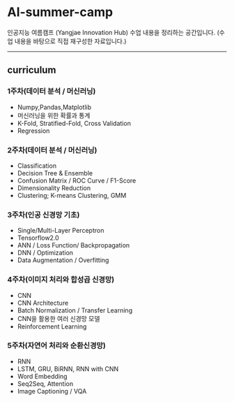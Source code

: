 # AI-summer-camp
인공지능 여름캠프 (Yangjae Innovation Hub) 수업 내용을 정리하는 공간입니다.
(수업 내용을 바탕으로 직접 재구성한 자료입니다.)

---
## curriculum
### 1주차(데이터 분석 / 머신러닝)
  - Numpy,Pandas,Matplotlib
  - 머신러닝을 위한 확률과 통계
  - K-Fold, Stratified-Fold, Cross Validation
  - Regression
  
### 2주차(데이터 분석 / 머신러닝)
  - Classification
  - Decision Tree & Ensemble
  - Confusion Matrix / ROC Curve / F1-Score
  - Dimensionality Reduction
  - Clustering; K-means Clustering, GMM
  
### 3주차(인공 신경망 기초)
  - Single/Multi-Layer Perceptron
  - Tensorflow2.0
  - ANN / Loss Function/ Backpropagation
  - DNN / Optimization
  - Data Augmentation / Overfitting
  
### 4주차(이미지 처리와 합성곱 신경망)
  - CNN
  - CNN Architecture
  - Batch Normalization / Transfer Learning
  - CNN을 활용한 여러 신경망 모델
  - Reinforcement Learning

### 5주차(자연어 처리와 순환신경망)
  - RNN
  - LSTM, GRU, BiRNN, RNN with CNN
  - Word Embedding
  - Seq2Seq, Attention
  - Image Captioning / VQA

